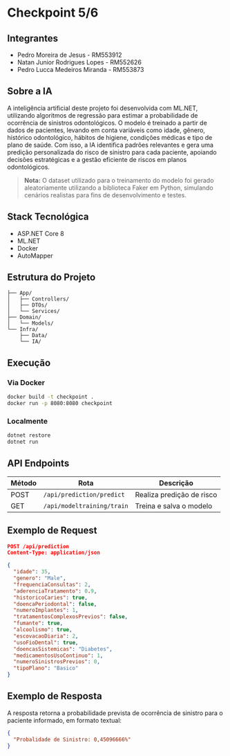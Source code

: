 # Checkpoint 5/6

## Integrantes

- Pedro Moreira de Jesus - RM553912
- Natan Junior Rodrigues Lopes - RM552626
- Pedro Lucca Medeiros Miranda - RM553873

## Sobre a IA
A inteligência artificial deste projeto foi desenvolvida com ML.NET, utilizando algoritmos de regressão para estimar a probabilidade de ocorrência de sinistros odontológicos. O modelo é treinado a partir de dados de pacientes, levando em conta variáveis como idade, gênero, histórico odontológico, hábitos de higiene, condições médicas e tipo de plano de saúde. Com isso, a IA identifica padrões relevantes e gera uma predição personalizada do risco de sinistro para cada paciente, apoiando decisões estratégicas e a gestão eficiente de riscos em planos odontológicos.

> **Nota:** O dataset utilizado para o treinamento do modelo foi gerado aleatoriamente utilizando a biblioteca Faker em Python, simulando cenários realistas para fins de desenvolvimento e testes.

## Stack Tecnológica
* ASP.NET Core 8
* ML.NET
* Docker
* AutoMapper

## Estrutura do Projeto 
```
├── App/
│   ├── Controllers/
│   ├── DTOs/
│   └── Services/
├── Domain/
│   └── Models/
└── Infra/
    ├── Data/
    └── IA/ 
```

## Execução

### Via Docker
```bash
docker build -t checkpoint .
docker run -p 8080:8080 checkpoint
```

### Localmente
```bash
dotnet restore
dotnet run
```

## API Endpoints
| Método | Rota                | Descrição                |
|--------|---------------------|--------------------------|
| POST   | `/api/prediction/predict` | Realiza predição de risco |
| GET    | `/api/modeltraining/train` | Treina e salva o modelo   |

## Exemplo de Request

```json
POST /api/prediction
Content-Type: application/json

{
  "idade": 35,
  "genero": "Male",
  "frequenciaConsultas": 2,
  "aderenciaTratamento": 0.9,
  "historicoCaries": true,
  "doencaPeriodontal": false,
  "numeroImplantes": 1,
  "tratamentosComplexosPrevios": false,
  "fumante": true,
  "alcoolismo": true,
  "escovacaoDiaria": 2,
  "usoFioDental": true,
  "doencasSistemicas": "Diabetes",
  "medicamentosUsoContinuo": 1,
  "numeroSinistrosPrevios": 0,
  "tipoPlano": "Basico"
}
```

## Exemplo de Resposta

A resposta retorna a probabilidade prevista de ocorrência de sinistro para o paciente informado, em formato textual:

```json
{
  "Probalidade de Sinistro: 0,45096666%"
}
```
